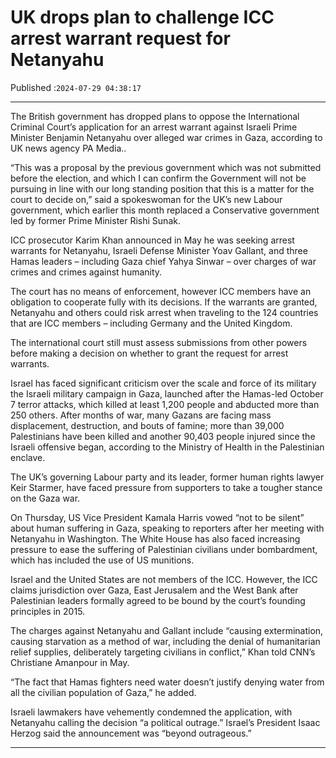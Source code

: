 # UK drops plan to challenge ICC arrest warrant request for Netanyahu

Published :`2024-07-29 04:38:17`

---

The British government has dropped plans to oppose the International Criminal Court’s application for an arrest warrant against Israeli Prime Minister Benjamin Netanyahu over alleged war crimes in Gaza, according to UK news agency PA Media..

“This was a proposal by the previous government which was not submitted before the election, and which I can confirm the Government will not be pursuing in line with our long standing position that this is a matter for the court to decide on,” said a spokeswoman for the UK’s new Labour government, which earlier this month replaced a Conservative government led by former Prime Minister Rishi Sunak.

ICC prosecutor Karim Khan announced in May he was seeking arrest warrants for Netanyahu, Israeli Defense Minister Yoav Gallant, and three Hamas leaders – including Gaza chief Yahya Sinwar – over charges of war crimes and crimes against humanity.

The court has no means of enforcement, however ICC members have an obligation to cooperate fully with its decisions. If the warrants are granted, Netanyahu and others could risk arrest when traveling to the 124 countries that are ICC members – including Germany and the United Kingdom.

The international court still must assess submissions from other powers before making a decision on whether to grant the request for arrest warrants.

Israel has faced significant criticism over the scale and force of its military the Israeli military campaign in Gaza, launched after the Hamas-led October 7 terror attacks, which killed at least 1,200 people and abducted more than 250 others. After months of war, many Gazans are facing mass displacement, destruction, and bouts of famine; more than 39,000 Palestinians have been killed and another 90,403 people injured since the Israeli offensive began, according to the Ministry of Health in the Palestinian enclave.

The UK’s governing Labour party and its leader, former human rights lawyer Keir Starmer, have faced pressure from supporters to take a tougher stance on the Gaza war.

On Thursday, US Vice President Kamala Harris vowed “not to be silent” about human suffering in Gaza, speaking to reporters after her meeting with Netanyahu in Washington. The White House has also faced increasing pressure to ease the suffering of Palestinian civilians under bombardment, which has included the use of US munitions.

Israel and the United States are not members of the ICC. However, the ICC claims jurisdiction over Gaza, East Jerusalem and the West Bank after Palestinian leaders formally agreed to be bound by the court’s founding principles in 2015.

The charges against Netanyahu and Gallant include “causing extermination, causing starvation as a method of war, including the denial of humanitarian relief supplies, deliberately targeting civilians in conflict,” Khan told CNN’s Christiane Amanpour in May.

“The fact that Hamas fighters need water doesn’t justify denying water from all the civilian population of Gaza,” he added.

Israeli lawmakers have vehemently condemned the application, with Netanyahu calling the decision “a political outrage.” Israel’s President Isaac Herzog said the announcement was “beyond outrageous.”

---

